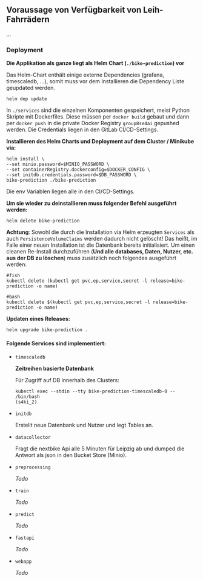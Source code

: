 ## Voraussage von Verfügbarkeit von Leih-Fahrrädern

...

### Deployment

**Die Applikation als ganze liegt als Helm Chart (`./bike-prediction`) vor**

Das Helm-Chart enthält einige externe Dependencies (grafana, timescaledb, ...), somit muss vor dem Installieren die Dependency Liste geupdated werden.

```
helm dep update
```

In `./services` sind die einzelnen Komponenten gespeichert, meist Python Skripte mit Dockerfiles. Diese müssen per `docker build` gebaut und dann per `docker push` in die private Docker Registry `group8se4ai` gepushed werden. Die Credentials liegen in den GitLab CI/CD-Settings.

**Installieren des Helm Charts und Deployment auf dem Cluster / Minikube via:**

```
helm install \
--set minio.password=$MINIO_PASSWORD \
--set containerRegistry.dockerconfig=$DOCKER_CONFIG \
--set initdb.credentials.password=$DB_PASSWORD \
bike-prediction ./bike-prediction 
```
Die env Variablen liegen alle in den CI/CD-Settings.

**Um sie wieder zu deinstallieren muss folgender Befehl ausgeführt werden:**

``` 
helm delete bike-prediction
```

**Achtung**: Sowohl die durch die Installation via Helm erzeugten `Services` als auch `PersistenceVolumeClaims` werden dadurch nicht gelöscht! Das heißt, im Falle einer neuen Installation ist die Datenbank bereits initialisiert. Um einen cleanen Re-Install durchzuführen (**Und alle databases, Daten, Nutzer, etc. aus der DB zu löschen**) muss zusätzlich noch folgendes ausgeführt werden:

```
#fish
kubectl delete (kubectl get pvc,ep,service,secret -l release=bike-prediction -o name)
```

```
#bash
kubectl delete $(kubectl get pvc,ep,service,secret -l release=bike-prediction -o name)
```

**Updaten eines Releases:**
``` 
helm upgrade bike-prediction .
```

#### Folgende Services sind implementiert:

- `timescaledb`

    **Zeitreihen basierte Datenbank**
    
    Für Zugriff auf DB innerhalb des Clusters:
    ```
    kubectl exec --stdin --tty bike-prediction-timescaledb-0 -- /bin/bash                                                                            (s4ki_2) 
    ```

- `initdb`

    Erstellt neue Datenbank und Nutzer und legt Tables an.

- `datacollector`

    Fragt die nextbike Api alle 5 Minuten für Leipzig ab und dumped die Antwort als json in den Bucket Store (Minio).

- `preprocessing`

    *Todo*

- `train`

    *Todo*

- `predict`

    *Todo*
  
- `fastapi`

    *Todo*

- `webapp`
  
    *Todo*
